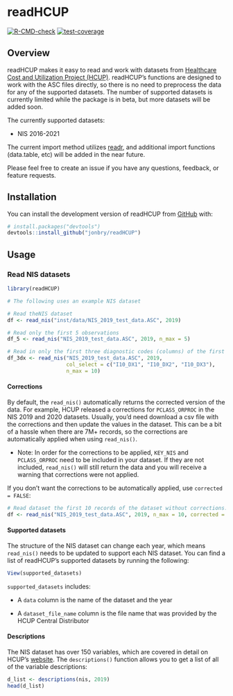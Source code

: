 
<!-- README.md is generated from README.Rmd. Please edit that file -->

# readHCUP

<!-- badges: start -->

[![R-CMD-check](https://github.com/jonbry/readHCUP/actions/workflows/R-CMD-check.yaml/badge.svg)](https://github.com/jonbry/readHCUP/actions/workflows/R-CMD-check.yaml)
[![test-coverage](https://github.com/jonbry/readHCUP/actions/workflows/test-coverage.yaml/badge.svg)](https://github.com/jonbry/readHCUP/actions/workflows/test-coverage.yaml)
<!-- badges: end -->

## Overview

readHCUP makes it easy to read and work with datasets from [Healthcare
Cost and Utilization Project (HCUP)](https://hcup-us.ahrq.gov/).
readHCUP’s functions are designed to work with the ASC files directly,
so there is no need to preprocess the data for any of the supported
datasets. The number of supported datasets is currently limited while
the package is in beta, but more datasets will be added soon.

The currently supported datasets:

- NIS 2016-2021

The current import method utilizes
[readr](https://readr.tidyverse.org/), and additional import functions
(data.table, etc) will be added in the near future.

Please feel free to create an issue if you have any questions, feedback,
or feature requests.

## Installation

You can install the development version of readHCUP from
[GitHub](https://github.com/) with:

``` r
# install.packages("devtools")
devtools::install_github("jonbry/readHCUP")
```

## Usage

### Read NIS datasets

``` r
library(readHCUP)

# The following uses an example NIS dataset

# Read theNIS dataset
df <- read_nis("inst/data/NIS_2019_test_data.ASC", 2019)

# Read only the first 5 observations
df_5 <- read_nis("NIS_2019_test_data.ASC", 2019, n_max = 5)

# Read in only the first three diagnostic codes (columns) of the first 10 observations
df_3dx <- read_nis("NIS_2019_test_data.ASC", 2019,
                   col_select = c("I10_DX1", "I10_DX2", "I10_DX3"),
                   n_max = 10)
```

#### Corrections

By default, the `read_nis()` automatically returns the corrected version
of the data. For example, HCUP released a corrections for
`PCLASS_ORPROC` in the NIS 2019 and 2020 datasets. Usually, you’d need
download a csv file with the corrections and then update the values in
the dataset. This can be a bit of a hassle when there are 7M+ records,
so the corrections are automatically applied when using `read_nis()`.

- Note: In order for the corrections to be applied, `KEY_NIS` and
  `PCLASS_ORPROC` need to be included in your dataset. If they are not
  included, `read_nis()` will still return the data and you will receive
  a warning that corrections were not applied.

If you don’t want the corrections to be automatically applied, use
`corrected = FALSE`:

``` r
# Read dataset the first 10 records of the dataset without corrections.
df <- read_nis("NIS_2019_test_data.ASC", 2019, n_max = 10, corrected = FALSE)
```

#### Supported datasets

The structure of the NIS dataset can change each year, which means
`read_nis()` needs to be updated to support each NIS dataset. You can
find a list of readHCUP’s supported datasets by running the following:

``` r
View(supported_datasets)
```

`supported_datasets` includes:

- A `data` column is the name of the dataset and the year

- A `dataset_file_name` column is the file name that was provided by the
  HCUP Central Distributor

#### Descriptions

The NIS dataset has over 150 variables, which are covered in detail on
HCUP’s [website](https://hcup-us.ahrq.gov/db/nation/nis/nisdde.jsp). The
`descriptions()` function allows you to get a list of all of the
variable descriptions:

``` r
d_list <- descriptions(nis, 2019)
head(d_list)
```
